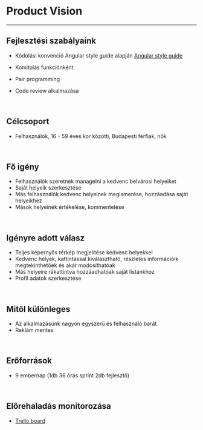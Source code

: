 <h1> Product Vision</h1>

<hr>

<h2> Fejlesztési szabályaink </h2>

<ul>
    <li><p> Kódolási konvenció Angular style guide alapján <a href="https://angular.io/guide/styleguide">Angular style guide</a></p></li>
    <li><p> Komitolás funkciónként</p></li>
    <li><p> Pair programming</p></li>
    <li><p> Code review alkalmazása</p></li>
</ul>

<br>

<h2>Célcsoport</h2>

<ul>
    <li><p> Felhasználók, 16 - 59 éves kor közötti, Budapesti férfiak, nők</p></li>
</ul>

<br>

<h2>Fő igény</h2>

<ul>
     <li>Felhasználók szeretnék managelni a kedvenc belvárosi helyeiket</li>
     <li>Saját helyeik szerkesztése</li>
     <li>Más felhasználók kedvenc helyeinek megismerése, hozzáadása saját helyeikhez</li>
     <li>Mások helyeinek értékelése, kommentelése</li>
</ul>

<br>

<h2>Igényre adott válasz</h2>

<ul>
    <li>Teljes képernyős térkép megjelítése kedvenc helyekkel</li>
    <li>Kedvenc helyek, kattintással kiválasztható, részletes információik megtekinthetőek és akár modosíthatóak</li>
    <li>Más helyeire rákattintva hozzáadhatóak saját listánkhoz</li>
    <li>Profil adatok szerkesztése</li>
</ul>

<br>

<h2>Mitől különleges</h2>

<ul>
    <li>Az alkalmazásunk nagyon egyszerű és felhasználó barát</li>
    <li>Reklám mentes</li>
</ul>

<br>

<h2>Erőforrások</h2>

<ul>
    <li>9 embernap (1db 36 órás sprint 2db fejlesztő)</li>
</ul>

<br>

<h2>Előrehaladás monitorozása</h2>

<ul>
    <li><a href="https://trello.com/b/fhqtBZdq/my-places">Trello board</a></li>
</ul>